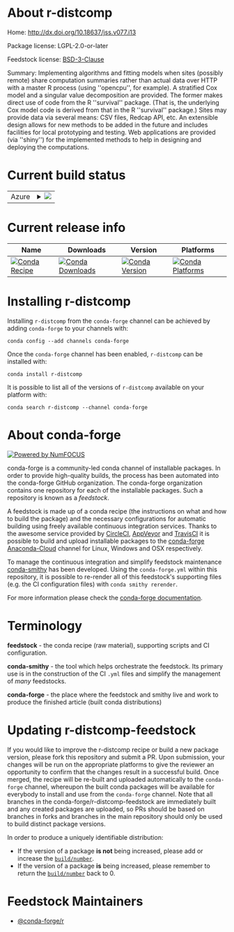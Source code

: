 About r-distcomp
================

Home: http://dx.doi.org/10.18637/jss.v077.i13

Package license: LGPL-2.0-or-later

Feedstock license: [BSD-3-Clause](https://github.com/conda-forge/r-distcomp-feedstock/blob/master/LICENSE.txt)

Summary: Implementing algorithms and fitting models when sites (possibly remote) share computation summaries rather than actual data over HTTP with a master R process (using ''opencpu'', for example). A stratified Cox model and a singular value decomposition are provided. The former makes direct use of code from the R ''survival'' package. (That is, the underlying Cox model code is derived from that in the R ''survival'' package.) Sites may provide data via several means: CSV files, Redcap API, etc. An extensible design allows for new methods to be added in the future and includes facilities for local prototyping and testing. Web applications are provided (via ''shiny'') for the implemented methods to help in designing and deploying the computations.

Current build status
====================


<table>
    
  <tr>
    <td>Azure</td>
    <td>
      <details>
        <summary>
          <a href="https://dev.azure.com/conda-forge/feedstock-builds/_build/latest?definitionId=10957&branchName=master">
            <img src="https://dev.azure.com/conda-forge/feedstock-builds/_apis/build/status/r-distcomp-feedstock?branchName=master">
          </a>
        </summary>
        <table>
          <thead><tr><th>Variant</th><th>Status</th></tr></thead>
          <tbody><tr>
              <td>linux_64_r_base3.6target_platformlinux-64</td>
              <td>
                <a href="https://dev.azure.com/conda-forge/feedstock-builds/_build/latest?definitionId=10957&branchName=master">
                  <img src="https://dev.azure.com/conda-forge/feedstock-builds/_apis/build/status/r-distcomp-feedstock?branchName=master&jobName=linux&configuration=linux_64_r_base3.6target_platformlinux-64" alt="variant">
                </a>
              </td>
            </tr><tr>
              <td>linux_64_r_base4.0target_platformlinux-64</td>
              <td>
                <a href="https://dev.azure.com/conda-forge/feedstock-builds/_build/latest?definitionId=10957&branchName=master">
                  <img src="https://dev.azure.com/conda-forge/feedstock-builds/_apis/build/status/r-distcomp-feedstock?branchName=master&jobName=linux&configuration=linux_64_r_base4.0target_platformlinux-64" alt="variant">
                </a>
              </td>
            </tr><tr>
              <td>osx_64_r_base3.6target_platformosx-64</td>
              <td>
                <a href="https://dev.azure.com/conda-forge/feedstock-builds/_build/latest?definitionId=10957&branchName=master">
                  <img src="https://dev.azure.com/conda-forge/feedstock-builds/_apis/build/status/r-distcomp-feedstock?branchName=master&jobName=osx&configuration=osx_64_r_base3.6target_platformosx-64" alt="variant">
                </a>
              </td>
            </tr><tr>
              <td>osx_64_r_base4.0target_platformosx-64</td>
              <td>
                <a href="https://dev.azure.com/conda-forge/feedstock-builds/_build/latest?definitionId=10957&branchName=master">
                  <img src="https://dev.azure.com/conda-forge/feedstock-builds/_apis/build/status/r-distcomp-feedstock?branchName=master&jobName=osx&configuration=osx_64_r_base4.0target_platformosx-64" alt="variant">
                </a>
              </td>
            </tr><tr>
              <td>win_64_r_base3.6target_platformwin-64</td>
              <td>
                <a href="https://dev.azure.com/conda-forge/feedstock-builds/_build/latest?definitionId=10957&branchName=master">
                  <img src="https://dev.azure.com/conda-forge/feedstock-builds/_apis/build/status/r-distcomp-feedstock?branchName=master&jobName=win&configuration=win_64_r_base3.6target_platformwin-64" alt="variant">
                </a>
              </td>
            </tr><tr>
              <td>win_64_r_base4.0target_platformwin-64</td>
              <td>
                <a href="https://dev.azure.com/conda-forge/feedstock-builds/_build/latest?definitionId=10957&branchName=master">
                  <img src="https://dev.azure.com/conda-forge/feedstock-builds/_apis/build/status/r-distcomp-feedstock?branchName=master&jobName=win&configuration=win_64_r_base4.0target_platformwin-64" alt="variant">
                </a>
              </td>
            </tr>
          </tbody>
        </table>
      </details>
    </td>
  </tr>
</table>

Current release info
====================

| Name | Downloads | Version | Platforms |
| --- | --- | --- | --- |
| [![Conda Recipe](https://img.shields.io/badge/recipe-r--distcomp-green.svg)](https://anaconda.org/conda-forge/r-distcomp) | [![Conda Downloads](https://img.shields.io/conda/dn/conda-forge/r-distcomp.svg)](https://anaconda.org/conda-forge/r-distcomp) | [![Conda Version](https://img.shields.io/conda/vn/conda-forge/r-distcomp.svg)](https://anaconda.org/conda-forge/r-distcomp) | [![Conda Platforms](https://img.shields.io/conda/pn/conda-forge/r-distcomp.svg)](https://anaconda.org/conda-forge/r-distcomp) |

Installing r-distcomp
=====================

Installing `r-distcomp` from the `conda-forge` channel can be achieved by adding `conda-forge` to your channels with:

```
conda config --add channels conda-forge
```

Once the `conda-forge` channel has been enabled, `r-distcomp` can be installed with:

```
conda install r-distcomp
```

It is possible to list all of the versions of `r-distcomp` available on your platform with:

```
conda search r-distcomp --channel conda-forge
```


About conda-forge
=================

[![Powered by NumFOCUS](https://img.shields.io/badge/powered%20by-NumFOCUS-orange.svg?style=flat&colorA=E1523D&colorB=007D8A)](http://numfocus.org)

conda-forge is a community-led conda channel of installable packages.
In order to provide high-quality builds, the process has been automated into the
conda-forge GitHub organization. The conda-forge organization contains one repository
for each of the installable packages. Such a repository is known as a *feedstock*.

A feedstock is made up of a conda recipe (the instructions on what and how to build
the package) and the necessary configurations for automatic building using freely
available continuous integration services. Thanks to the awesome service provided by
[CircleCI](https://circleci.com/), [AppVeyor](https://www.appveyor.com/)
and [TravisCI](https://travis-ci.com/) it is possible to build and upload installable
packages to the [conda-forge](https://anaconda.org/conda-forge)
[Anaconda-Cloud](https://anaconda.org/) channel for Linux, Windows and OSX respectively.

To manage the continuous integration and simplify feedstock maintenance
[conda-smithy](https://github.com/conda-forge/conda-smithy) has been developed.
Using the ``conda-forge.yml`` within this repository, it is possible to re-render all of
this feedstock's supporting files (e.g. the CI configuration files) with ``conda smithy rerender``.

For more information please check the [conda-forge documentation](https://conda-forge.org/docs/).

Terminology
===========

**feedstock** - the conda recipe (raw material), supporting scripts and CI configuration.

**conda-smithy** - the tool which helps orchestrate the feedstock.
                   Its primary use is in the construction of the CI ``.yml`` files
                   and simplify the management of *many* feedstocks.

**conda-forge** - the place where the feedstock and smithy live and work to
                  produce the finished article (built conda distributions)


Updating r-distcomp-feedstock
=============================

If you would like to improve the r-distcomp recipe or build a new
package version, please fork this repository and submit a PR. Upon submission,
your changes will be run on the appropriate platforms to give the reviewer an
opportunity to confirm that the changes result in a successful build. Once
merged, the recipe will be re-built and uploaded automatically to the
`conda-forge` channel, whereupon the built conda packages will be available for
everybody to install and use from the `conda-forge` channel.
Note that all branches in the conda-forge/r-distcomp-feedstock are
immediately built and any created packages are uploaded, so PRs should be based
on branches in forks and branches in the main repository should only be used to
build distinct package versions.

In order to produce a uniquely identifiable distribution:
 * If the version of a package **is not** being increased, please add or increase
   the [``build/number``](https://conda.io/docs/user-guide/tasks/build-packages/define-metadata.html#build-number-and-string).
 * If the version of a package **is** being increased, please remember to return
   the [``build/number``](https://conda.io/docs/user-guide/tasks/build-packages/define-metadata.html#build-number-and-string)
   back to 0.

Feedstock Maintainers
=====================

* [@conda-forge/r](https://github.com/conda-forge/r/)

